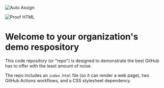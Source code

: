 ![Auto Assign](https://github.com/GoodCode-Society/demo-repository/actions/workflows/auto-assign.yml/badge.svg)

![Proof HTML](https://github.com/GoodCode-Society/demo-repository/actions/workflows/proof-html.yml/badge.svg)

# Welcome to your organization's demo respository
This code repository (or "repo") is designed to demonstrate the best GitHub has to offer with the least amount of noise.

The repo includes an `index.html` file (so it can render a web page), two GitHub Actions workflows, and a CSS stylesheet dependency.
